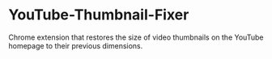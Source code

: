 # YouTube-Thumbnail-Fixer
Chrome extension that restores the size of video thumbnails on the YouTube homepage to their previous dimensions.
